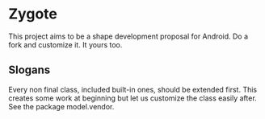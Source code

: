 Zygote
======

This project aims to be a shape development proposal for Android.
Do a fork and customize it. It yours too.

Slogans
-------

Every non final class, included built-in ones, should be extended first.
This creates some work at beginning but let us customize the class easily after.
See the package model.vendor.